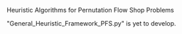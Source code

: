 Heuristic Algorithms for Pernutation Flow Shop Problems

"General_Heuristic_Framework_PFS.py" is yet to develop.
